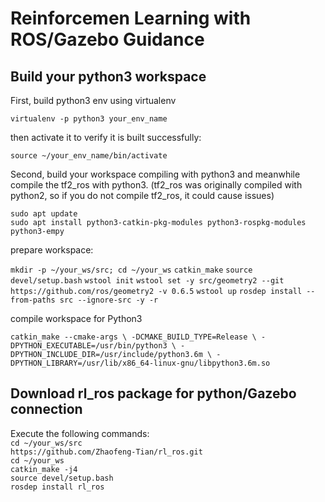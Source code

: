 # Reinforcemen Learning with ROS/Gazebo Guidance 
## Build your python3 workspace
First, build python3 env using virtualenv

`virtualenv -p python3 your_env_name`<br>

then activate it to verify it is built successfully:

`source ~/your_env_name/bin/activate`<br>

Second, build your workspace compiling with python3 and meanwhile compile
the tf2_ros with python3. (tf2_ros was originally compiled with python2, 
so if you do not compile tf2_ros, it could cause issues)

`sudo apt update`<br>
`sudo apt install python3-catkin-pkg-modules python3-rospkg-modules python3-empy`<br>

prepare workspace:

`mkdir -p ~/your_ws/src; cd ~/your_ws`
`catkin_make`
`source devel/setup.bash`
`wstool init`
`wstool set -y src/geometry2 --git https://github.com/ros/geometry2 -v 0.6.5`
`wstool up`
`rosdep install --from-paths src --ignore-src -y -r`

compile workspace for Python3

`catkin_make --cmake-args \
            -DCMAKE_BUILD_TYPE=Release \
            -DPYTHON_EXECUTABLE=/usr/bin/python3 \
            -DPYTHON_INCLUDE_DIR=/usr/include/python3.6m \
            -DPYTHON_LIBRARY=/usr/lib/x86_64-linux-gnu/libpython3.6m.so`


## Download rl_ros package for python/Gazebo connection
Execute the following commands:<br>
`cd ~/your_ws/src`<br>
`https://github.com/Zhaofeng-Tian/rl_ros.git`<br>
`cd ~/your_ws`<br>
`catkin_make -j4`<br>
`source devel/setup.bash`<br>
`rosdep install rl_ros`<br>
